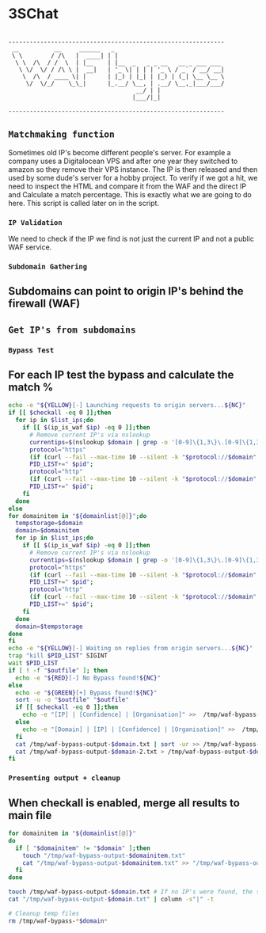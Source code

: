 # 3SChat



```logo

-------------------------------------------------------------
 __          __     ______   _
 \ \        / /\   |  ____| | |
  \ \  /\  / /  \  | |__    | |__  _   _ _ __   __ _ ___ ___
   \ \/  \/ / /\ \ |  __|   | '_ \| | | | '_ \ / _` / __/ __|
    \  /\  / ____ \| |      | |_) | |_| | |_) | (_| \__ \__ \
     \/  \/_/    \_\_|      |_.__/ \__, | .__/ \__,_|___/___/
                                    __/ | |
                                   |___/|_|

-------------------------------------------------------------

```

## ``Matchmaking function``

Sometimes old IP's become different people's server. For example a
company uses a Digitalocean VPS and after one year they switched to amazon
so they remove their VPS instance. The IP is then released and then used by
some dude's server for a hobby project. To verify if we got a hit, we need
to inspect the HTML and compare it from the WAF and the direct IP and Calculate
a match percentage. This is exactly what we are going to do here.
This script is called later on in the script.


### ``IP Validation``

We need to check if the IP we find is not just the current IP and not
a public WAF service.


### ``Subdomain Gathering``

## Subdomains can point to origin IP's behind the firewall (WAF)

## ``Get IP's from subdomains``


### ``Bypass Test``

## For each IP test the bypass and calculate the match %

```bash
echo -e "${YELLOW}[-] Launching requests to origin servers...${NC}"
if [[ $checkall -eq 0 ]];then
  for ip in $list_ips;do
    if [[ $(ip_is_waf $ip) -eq 0 ]];then
      # Remove current IP's via nslookup
      currentips=$(nslookup $domain | grep -o '[0-9]\{1,3\}\.[0-9]\{1,3\}\.[0-9]\{1,3\}\.[0-9]\{1,3\}')
      protocol="https"
      (if (curl --fail --max-time 10 --silent -k "$protocol://$domain" --resolve "$domain:443:$ip" | grep "html" | grep -q -v "was rejected" );then if [[ $currentips != *"$ip"* ]];then curl --silent -o "/tmp/waf-bypass-$protocol-$ip-$domain" -k -H "Host: $domain" "$protocol"://"$ip"/ ; matchmaking "/tmp/waf-bypass-$protocol-$domain" "/tmp/waf-bypass-$protocol-$ip-$domain" "$ip" "$checkall" "$domain" "$protocol";wait; fi; fi) & pid=$!;
      PID_LIST+=" $pid";
      protocol="http"
      (if (curl --fail --max-time 10 --silent -k "$protocol://$domain" --resolve "$domain:80:$ip" | grep "html" | grep -q -v "was rejected" );then if [[ $currentips != *"$ip"* ]];then curl --silent -o "/tmp/waf-bypass-$protocol-$ip-$domain" -k -H "Host: $domain" "$protocol"://"$ip"/ ; matchmaking "/tmp/waf-bypass-$protocol-$domain" "/tmp/waf-bypass-$protocol-$ip-$domain" "$ip" "$checkall" "$domain" "$protocol";wait; fi; fi) & pid=$!;
      PID_LIST+=" $pid";
    fi
  done
else
for domainitem in "${domainlist[@]}";do
  tempstorage=$domain
  domain=$domainitem
  for ip in $list_ips;do
    if [[ $(ip_is_waf $ip) -eq 0 ]];then
      # Remove current IP's via nslookup
      currentips=$(nslookup $domain | grep -o '[0-9]\{1,3\}\.[0-9]\{1,3\}\.[0-9]\{1,3\}\.[0-9]\{1,3\}')
      protocol="https"
      (if (curl --fail --max-time 10 --silent -k "$protocol://$domain" --resolve "$domain:443:$ip" | grep "html" | grep -q -v "was rejected" );then if [[ $currentips != *"$ip"* ]];then curl --silent -o "/tmp/waf-bypass-$protocol-$ip-$domain" -k -H "Host: $domain" "$protocol"://"$ip"/ ; matchmaking "/tmp/waf-bypass-$protocol-$domain" "/tmp/waf-bypass-$protocol-$ip-$domain" "$ip" "$checkall" "$domain" "$protocol";wait; fi; fi) & pid=$!;
      PID_LIST+=" $pid";
      protocol="http"
      (if (curl --fail --max-time 10 --silent -k "$protocol://$domain" --resolve "$domain:80:$ip" | grep "html" | grep -q -v "was rejected" );then if [[ $currentips != *"$ip"* ]];then curl --silent -o "/tmp/waf-bypass-$protocol-$ip-$domain" -k -H "Host: $domain" "$protocol"://"$ip"/ ; matchmaking "/tmp/waf-bypass-$protocol-$domain" "/tmp/waf-bypass-$protocol-$ip-$domain" "$ip" "$checkall" "$domain" "$protocol";wait; fi; fi) & pid=$!;
      PID_LIST+=" $pid";
    fi
  done
  domain=$tempstorage
done
fi
echo -e "${YELLOW}[-] Waiting on replies from origin servers...${NC}"
trap "kill $PID_LIST" SIGINT
wait $PID_LIST
if [ ! -f "$outfile" ]; then
  echo -e "${RED}[-] No Bypass found!${NC}"
else
  echo -e "${GREEN}[+] Bypass found!${NC}"
  sort -u -o "$outfile" "$outfile"
  if [[ $checkall -eq 0 ]];then
    echo -e "[IP] | [Confidence] | [Organisation]" >>  /tmp/waf-bypass-output-$domain-2.txt
  else
    echo -e "[Domain] | [IP] | [Confidence] | [Organisation]" >>  /tmp/waf-bypass-output-$domain-2.txt
  fi
  cat /tmp/waf-bypass-output-$domain.txt | sort -ur >> /tmp/waf-bypass-output-$domain-2.txt
  cat /tmp/waf-bypass-output-$domain-2.txt > /tmp/waf-bypass-output-$domain.txt
fi
```

### ``Presenting output + cleanup``

## When checkall is enabled, merge all results to main file

```bash
for domainitem in "${domainlist[@]}"
do
  if [ "$domainitem" != "$domain" ];then
    touch "/tmp/waf-bypass-output-$domainitem.txt"
    cat "/tmp/waf-bypass-output-$domainitem.txt" >> "/tmp/waf-bypass-output-$domain.txt"
  fi
done

touch /tmp/waf-bypass-output-$domain.txt # If no IP's were found, the script will be empty.
cat "/tmp/waf-bypass-output-$domain.txt" | column -s"|" -t

# Cleanup temp files
rm /tmp/waf-bypass-*$domain*
```
